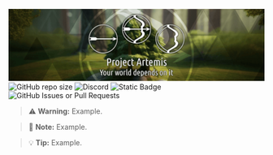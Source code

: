 ![](https://raw.githubusercontent.com/UtopicUnicorns/projectArtemis/master/assetElements/imageFileHalf.png)
![GitHub repo size](https://img.shields.io/github/repo-size/UtopicUnicorns/projectArtemis?style=for-the-badge&logo=github&logoColor=green&label=Size&labelColor=black&color=green)
![Discord](https://img.shields.io/discord/660988248788697100?style=for-the-badge&logo=discord&logoColor=green&label=Discord&labelColor=black&color=green&link=https%3A%2F%2Fdiscord.gg%2FY6f3XQyuTQ)
![Static Badge](https://img.shields.io/badge/license-projectArtemis-green?style=for-the-badge&logo=github&logoColor=green&labelColor=black&color=green&link=https%3A%2F%2Fgithub.com%2FUtopicUnicorns%2FprojectArtemis%2Fblob%2Fmaster%2FLICENSE)
![GitHub Issues or Pull Requests](https://img.shields.io/github/issues/UtopicUnicorns/projectArtemis?style=for-the-badge&logo=github&logoColor=green&label=Issues&labelColor=black&color=green)





> :warning: **Warning:** Example.

> :memo: **Note:** Example.

> :bulb: **Tip:** Example.
